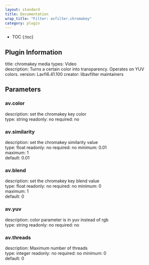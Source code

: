```yaml
---
layout: standard
title: Documentation
wrap_title: "Filter: avfilter.chromakey"
category: plugin
---
```

* TOC
{:toc}

## Plugin Information

title: chromakey
media types:
Video  
description: Turns a certain color into transparency. Operates on YUV colors.
version: Lavfi6.41.100
creator: libavfilter maintainers

## Parameters

### av.color

description:
set the chromakey key color  
type: string
readonly: no
required: no

### av.similarity

description:
set the chromakey similarity value  
type: float
readonly: no
required: no
minimum: 0.01  
maximum: 1  
default: 0.01  

### av.blend

description:
set the chromakey key blend value  
type: float
readonly: no
required: no
minimum: 0  
maximum: 1  
default: 0  

### av.yuv

description:
color parameter is in yuv instead of rgb  
type: string
readonly: no
required: no

### av.threads

description:
Maximum number of threads  
type: integer
readonly: no
required: no
minimum: 0  
default: 0  

